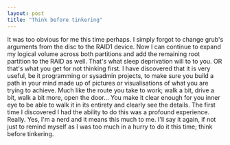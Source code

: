 ```yaml
---
layout: post
title: "Think before tinkering"
---
```


It was too obvious for me this time perhaps. 
I simply forgot to change grub's arguments from the disc to the RAID1 device. 
Now I can continue to expand my logical volume across both partitions and add the remaining root partition to the RAID as well. 
That's what sleep deprivation will to to you. OR that's what you get for not thinking first. I have discovered that it is very useful, be it programming or sysadmin projects, to make sure you build a path in your mind made up of pictures or visualisations of what you are trying to achieve. Much like the route you take to work; walk a bit, drive a bit, walk a bit more, open the door... You make it clear enough for you inner eye to be able to walk it in its entirety and clearly see the details. The first time I discovered I had the ability to do this was a profound experience. Really. Yes, I'm a nerd and it means this much to me. 
I'll say it again, if not just to remind myself as I was too much in a hurry to do it this time; think before tinkering. 